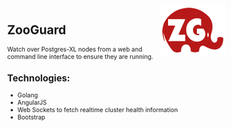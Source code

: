 <img align="right" src="static_content/imgs/zg_logo.png?raw=true" alt="ZG">

# ZooGuard

Watch over Postgres-XL nodes from a web and command line interface to ensure they are running.

## Technologies:

- Golang
- AngularJS
- Web Sockets to fetch realtime cluster health information
- Bootstrap
